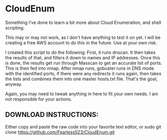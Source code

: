 # CloudEnum
Something I've done to learn a bit more about Cloud Enumeration, and shell scripting.

This may or may not work, as I don't have anything to test it on yet. I will be creating a free AWS account to do this in the future. Use at your own risk. 

I created this script to do the following: First, it runs dnscan. It then takes the results of that, and filters it down to names and IP addresses. Once this is done, the results get run through Masscan to get an accurate list of ports. This is then fed into nmap. After nmap runs, gobuster runs in DNS mode with the identified ports, if there were any redirects it runs again, then takes the lists and combines them into one master hosts.txt file. That's the goal, anyway.

Again, you may need to tweak anything in here to fit your own needs. I am not responsible for your actions.

## DOWNLOAD INSTRUCTIONS:

Either copy and paste the raw code into your favorite text editor, or sudo git clone https://github.com/Fearless523/CloudEnum.git
